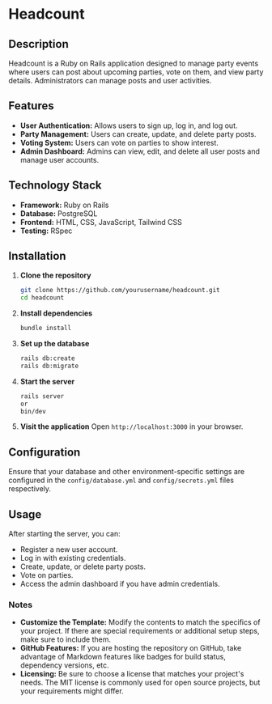 
#  Headcount

## Description
Headcount is a Ruby on Rails application designed to manage party events where users can post about upcoming parties, vote on them, and view party details. Administrators can manage posts and user activities.

## Features
- **User Authentication:** Allows users to sign up, log in, and log out.
- **Party Management:** Users can create, update, and delete party posts.
- **Voting System:** Users can vote on parties to show interest.
- **Admin Dashboard:** Admins can view, edit, and delete all user posts and manage user accounts.

## Technology Stack
- **Framework:** Ruby on Rails
- **Database:** PostgreSQL
- **Frontend:** HTML, CSS, JavaScript, Tailwind CSS
- **Testing:** RSpec

## Installation

1. **Clone the repository**
   ```bash
   git clone https://github.com/yourusername/headcount.git
   cd headcount
   ```

2. **Install dependencies**
   ```bash
   bundle install
   ```

3. **Set up the database**
   ```bash
   rails db:create
   rails db:migrate
   ```

4. **Start the server**
   ```bash
   rails server
   or
   bin/dev 
   ```

5. **Visit the application**
   Open `http://localhost:3000` in your browser.

## Configuration
Ensure that your database and other environment-specific settings are configured in the `config/database.yml` and `config/secrets.yml` files respectively.

## Usage
After starting the server, you can:
- Register a new user account.
- Log in with existing credentials.
- Create, update, or delete party posts.
- Vote on parties.
- Access the admin dashboard if you have admin credentials.

### Notes
- **Customize the Template:** Modify the contents to match the specifics of your project. If there are special requirements or additional setup steps, make sure to include them.
- **GitHub Features:** If you are hosting the repository on GitHub, take advantage of Markdown features like badges for build status, dependency versions, etc.
- **Licensing:** Be sure to choose a license that matches your project's needs. The MIT license is commonly used for open source projects, but your requirements might differ.
